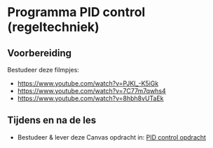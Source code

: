 # Programma PID control (regeltechniek)

## Voorbereiding
Bestudeer deze filmpjes:
- https://www.youtube.com/watch?v=PJKI_-K5iGk<br>
- https://www.youtube.com/watch?v=7C77m7qwhs4<br>
- https://www.youtube.com/watch?v=8hbh8vUTaEk<br>
  
## Tijdens en na de les
- Bestudeer & lever deze Canvas opdracht in: [PID control opdracht](https://canvas.hu.nl/courses/44569/assignments/330523)
